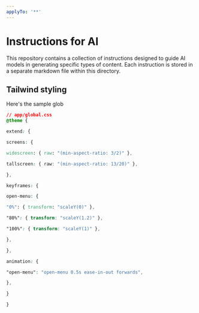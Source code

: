 ```yaml
---
applyTo: '**'
---
```

# Instructions for AI

This repository contains a collection of instructions designed to guide AI models in generating specific types of content. Each instruction is stored in a separate markdown file within this directory.

## Tailwind styling

Here's the sample glob

```css
// app/global.css
@theme {

extend: {

screens: {

widescreen: { raw: "(min-aspect-ratio: 3/2)" },

tallscreen: { raw: "(min-aspect-ratio: 13/20)" },

},

keyframes: {

open-menu: {

"0%": { transform: "scaleY(0)" },

"80%": { transform: "scaleY(1.2)" },

"100%": { transform: "scaleY(1)" },

},

},

animation: {

"open-menu": "open-menu 0.5s ease-in-out forwards",

},

}

}
```